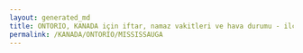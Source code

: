 ```yaml
---
layout: generated_md
title: ONTORIO, KANADA için iftar, namaz vakitleri ve hava durumu - ilçe/eyalet seç
permalink: /KANADA/ONTORIO/MISSISSAUGA
---
```


<script type="text/javascript">
  var country = KANADA;
  var city = ONTORIO;
  var state = MISSISSAUGA;
  var lat = 72;
  var lon = 21;
</script>

